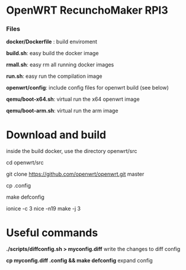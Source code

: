 # OpenWRT RecunchoMaker RPI3

### Files

**docker/Dockerfile** : build enviroment

**build.sh**: easy build the docker image

**rmall.sh**: easy rm all running docker images

**run.sh**: easy run the compilation image


**openwrt/config**: include config files for openwrt build (see below)

**qemu/boot-x64.sh**: virtual run the x64 openwrt image

**qemu/boot-arm.sh**: virtual run the arm image

# Download and build

inside the build docker, use the directory openwrt/src

cd openwrt/src

git clone https://github.com/openwrt/openwrt.git master

cp <config-diff> .config

make defconfig

ionice -c 3 nice -n19 make -j 3

# Useful commands

**./scripts/diffconfig.sh > myconfig.diff**  write the changes to diff config

**cp myconfig.diff .config && make defconfig** expand config



